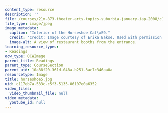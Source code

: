 ```yaml
---
content_type: resource
description: ''
file: /courses/21m-873-theater-arts-topics-suburbia-january-iap-2008/c117eb7a533cc5f3513506107e0a6352_horseshoe5.jpg
file_type: image/jpeg
image_metadata:
  caption: "Interior of the Horseshoe Caf\xE9."
  credit: 'Credit: Image courtesy of Erika Bakse. Used with permission.'
  image-alt: A view of restaurant booths from the entrance.
learning_resource_types:
- Readings
ocw_type: OCWImage
parent_title: Readings
parent_type: CourseSection
parent_uid: 10a88f20-361d-048a-b251-3ac7c346aa0a
resourcetype: Image
title: horseshoe5.jpg
uid: c117eb7a-533c-c5f3-5135-06107e0a6352
video_files:
  video_thumbnail_file: null
video_metadata:
  youtube_id: null
---
```

